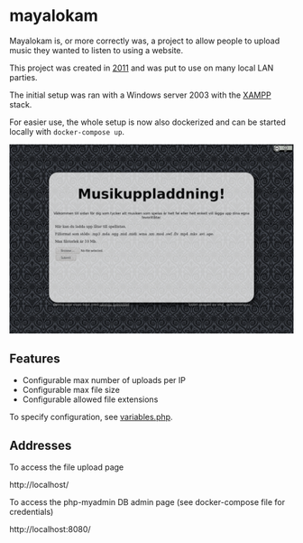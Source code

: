 # mayalokam

Mayalokam is, or more correctly was, a project to allow people to upload music they wanted to listen to using a website.

This project was created in [2011](https://github.com/olof-nord/mayalokam/commit/f1803b3cd85cfa4bbca227d9d6d6259f0f6b7d77) and was put to use on many local LAN parties.

The initial setup was ran with a Windows server 2003 with the [XAMPP](https://en.wikipedia.org/wiki/XAMPP) stack.

For easier use, the whole setup is now also dockerized and can be started locally with `docker-compose up`.

<p align="center">
  <kbd>
    <img src="https://github.com/olof-nord/mayalokam/raw/master/screenshot.png" alt="Screenshot of website"/>
  </kbd>
</p>

## Features

* Configurable max number of uploads per IP
* Configurable max file size
* Configurable allowed file extensions

To specify configuration, see [variables.php](data/variables.php).

## Addresses

To access the file upload page

http://localhost/

To access the php-myadmin DB admin page (see docker-compose file for credentials)

http://localhost:8080/
